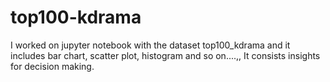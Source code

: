 # top100-kdrama
I worked on jupyter notebook with the dataset top100_kdrama and it includes bar chart, scatter plot, histogram and so on....,, It consists insights for decision making.
